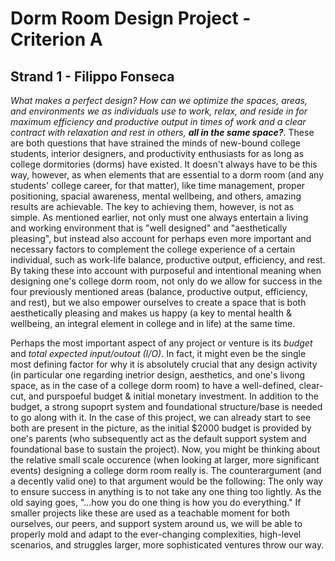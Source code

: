 # Dorm Room Design Project - Criterion A
## Strand 1 - Filippo Fonseca
_What makes a perfect design? How can we optimize the spaces, areas, and environments we as individuals use to work, relax, and reside in for maximum efficiency and productive output in times of work and a clear contract with relaxation and rest in others, **all in the same space?**_. These are both questions that have strained the minds of new-bound college students, interior designers, and productivity enthusiasts for as long as college dormitories (dorms) have existed. It doesn't always have to be this way, however, as when elements that are essential to a dorm room (and any students' college career, for that matter), like time management, proper positioning, spacial awareness, mental wellbeing, and others, amazing results are achievable. The key to achieving them, however, is not as simple. As mentioned earlier, not only must one always entertain a living and working environment that is "well designed" and "aesthetically pleasing", but instead also account for perhaps even more important and necessary factors to complement the college experience of a certain individual, such as work-life balance, productive output, efficiency, and rest. By taking these into account with purposeful and intentional meaning when designing one's college dorm room, not only do we allow for success in the four previously mentioned areas (balance, productive output, efficiency, and rest), but we also empower ourselves to create a space that is both aesthetically pleasing and makes us happy (a key to mental health & wellbeing, an integral element in college and in life) at the same time.

Perhaps the most important aspect of any project or venture is its *budget* and *total expected input/outout (I/O)*. In fact, it might even be the single most defining factor for why it is absolutely crucial that any design activity (in particular one regarding inetrior design, aesthetics, and one's livong space, as in the case of a college dorm room) to have a well-defined, clear-cut, and purspoeful budget & initial monetary investment. In addition to the budget, a strong supoprt system and foundational structure/base is needed to go along with it. In the case of this project, we can already start to see both are present in the picture, as the initial $2000 budget is provided by one's parents (who subsequently act as the default support system and foundational base to sustain the project). Now, you might be thinking about the relative small scale occurence (when looking at larger, more significant events) designing a college dorm room really is. The counterargument (and a decently valid one) to that argument would be the following: The only way to ensure success in anything is to not take any one thing too lightly. As the old saying goes, "...how you do one thing is how you do everything." If smaller projects like these are used as a teachable moment for both ourselves, our peers, and support system around us, we will be able to properly mold and adapt to the ever-changing complexities, high-level scenarios, and struggles larger, more sophisticated ventures throw our way.
